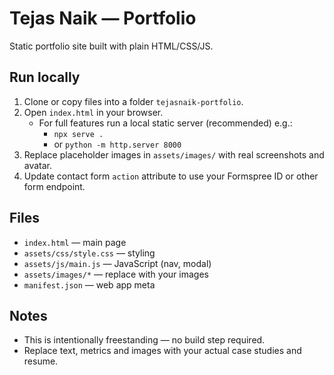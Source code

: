 # Tejas Naik — Portfolio

Static portfolio site built with plain HTML/CSS/JS.

## Run locally

1. Clone or copy files into a folder `tejasnaik-portfolio`.
2. Open `index.html` in your browser.
   - For full features run a local static server (recommended) e.g.:
     - `npx serve .`
     - or `python -m http.server 8000`
3. Replace placeholder images in `assets/images/` with real screenshots and avatar.
4. Update contact form `action` attribute to use your Formspree ID or other form endpoint.

## Files

- `index.html` — main page
- `assets/css/style.css` — styling
- `assets/js/main.js` — JavaScript (nav, modal)
- `assets/images/*` — replace with your images
- `manifest.json` — web app meta

## Notes

- This is intentionally freestanding — no build step required.
- Replace text, metrics and images with your actual case studies and resume.
